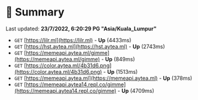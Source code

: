 # 📖 Summary
Last updated: **23/7/2022, 6:20:29 PG "Asia/Kuala_Lumpur"**

- `GET` [https://lilr.ml](https://lilr.ml) - **Up** (4433ms)
- `GET` [https://hst.aytea.ml](https://hst.aytea.ml) - **Up** (2743ms)
- `GET` [https://memeapi.aytea.ml/gimme](https://memeapi.aytea.ml/gimme) - **Up** (849ms)
- `GET` [https://color.aytea.ml/4b31d6.png](https://color.aytea.ml/4b31d6.png) - **Up** (1513ms)
- `GET` [https://memeapi.aytea.ml](https://memeapi.aytea.ml) - **Up** (378ms)
- `GET` [https://memeapi.aytea14.repl.co/gimme](https://memeapi.aytea14.repl.co/gimme) - **Up** (4709ms)
